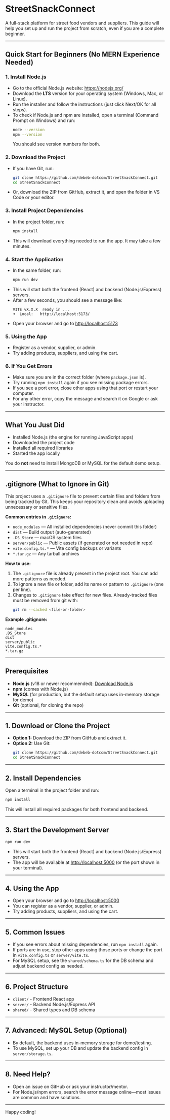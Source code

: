 # StreetSnackConnect

A full-stack platform for street food vendors and suppliers. This guide will help you set up and run the project from scratch, even if you are a complete beginner.

---

## Quick Start for Beginners (No MERN Experience Needed)

### 1. Install Node.js

- Go to the official Node.js website: https://nodejs.org/
- Download the **LTS** version for your operating system (Windows, Mac, or Linux).
- Run the installer and follow the instructions (just click Next/OK for all steps).
- To check if Node.js and npm are installed, open a terminal (Command Prompt on Windows) and run:
  ```sh
  node --version
  npm --version
  ```
  You should see version numbers for both.

### 2. Download the Project

- If you have Git, run:
  ```sh
  git clone https://github.com/debeb-dotcom/StreetSnackConnect.git
  cd StreetSnackConnect
  ```
- Or, download the ZIP from GitHub, extract it, and open the folder in VS Code or your editor.

### 3. Install Project Dependencies

- In the project folder, run:
  ```sh
  npm install
  ```
- This will download everything needed to run the app. It may take a few minutes.

### 4. Start the Application

- In the same folder, run:
  ```sh
  npm run dev
  ```
- This will start both the frontend (React) and backend (Node.js/Express) servers.
- After a few seconds, you should see a message like:
  ```
  VITE vX.X.X  ready in ...
  ➜  Local:   http://localhost:5173/
  ```
- Open your browser and go to [http://localhost:5173](http://localhost:5173)

### 5. Using the App

- Register as a vendor, supplier, or admin.
- Try adding products, suppliers, and using the cart.

### 6. If You Get Errors

- Make sure you are in the correct folder (where `package.json` is).
- Try running `npm install` again if you see missing package errors.
- If you see a port error, close other apps using that port or restart your computer.
- For any other error, copy the message and search it on Google or ask your instructor.

---

## What You Just Did
- Installed Node.js (the engine for running JavaScript apps)
- Downloaded the project code
- Installed all required libraries
- Started the app locally

You do **not** need to install MongoDB or MySQL for the default demo setup.

---

## .gitignore (What to Ignore in Git)

This project uses a `.gitignore` file to prevent certain files and folders from being tracked by Git. This keeps your repository clean and avoids uploading unnecessary or sensitive files.

**Common entries in `.gitignore`:**
- `node_modules` — All installed dependencies (never commit this folder)
- `dist` — Build output (auto-generated)
- `.DS_Store` — macOS system files
- `server/public` — Public assets (if generated or not needed in repo)
- `vite.config.ts.*` — Vite config backups or variants
- `*.tar.gz` — Any tarball archives

**How to use:**
1. The `.gitignore` file is already present in the project root. You can add more patterns as needed.
2. To ignore a new file or folder, add its name or pattern to `.gitignore` (one per line).
3. Changes to `.gitignore` take effect for new files. Already-tracked files must be removed from git with:
   ```sh
   git rm --cached <file-or-folder>
   ```

**Example .gitignore:**
```
node_modules
.DS_Store
dist
server/public
vite.config.ts.*
*.tar.gz
```

---

## Prerequisites

- **Node.js** (v18 or newer recommended): [Download Node.js](https://nodejs.org/)
- **npm** (comes with Node.js)
- **MySQL** (for production, but the default setup uses in-memory storage for demo)
- **Git** (optional, for cloning the repo)

---

## 1. Download or Clone the Project

- **Option 1:** Download the ZIP from GitHub and extract it.
- **Option 2:** Use Git:
  ```sh
  git clone https://github.com/debeb-dotcom/StreetSnackConnect.git
  cd StreetSnackConnect
  ```

---

## 2. Install Dependencies

Open a terminal in the project folder and run:

```sh
npm install
```

This will install all required packages for both frontend and backend.

---

## 3. Start the Development Server

```sh
npm run dev
```

- This will start both the frontend (React) and backend (Node.js/Express) servers.
- The app will be available at [http://localhost:5000](http://localhost:5173) (or the port shown in your terminal).

---

## 4. Using the App

- Open your browser and go to [http://localhost:5000](http://localhost:5173)
- You can register as a vendor, supplier, or admin.
- Try adding products, suppliers, and using the cart.

---

## 5. Common Issues

- If you see errors about missing dependencies, run `npm install` again.
- If ports are in use, stop other apps using those ports or change the port in `vite.config.ts` or `server/vite.ts`.
- For MySQL setup, see the `shared/schema.ts` for the DB schema and adjust backend config as needed.

---

## 6. Project Structure

- `client/` - Frontend React app
- `server/` - Backend Node.js/Express API
- `shared/` - Shared types and DB schema

---

## 7. Advanced: MySQL Setup (Optional)

- By default, the backend uses in-memory storage for demo/testing.
- To use MySQL, set up your DB and update the backend config in `server/storage.ts`.

---

## 8. Need Help?

- Open an issue on GitHub or ask your instructor/mentor.
- For Node.js/npm errors, search the error message online—most issues are common and have solutions.

---

Happy coding!
